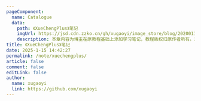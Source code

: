 ```yaml
---
pageComponent:
  name: Catalogue
  data:
    path: 《XueChengPlus》笔记
    imgUrl: https://jsd.cdn.zzko.cn/gh/xugaoyi/image_store/blog/20200112160453.png
    description: 本章内容为博主在原教程基础上添加学习笔记，教程版权归原作者所有。来源：<a href='https://es6.ruanyifeng.com/' target='_blank'>ES6教程</a>
title: 《XueChengPlus》笔记
date: 2025-1-15 14:42:27
permalink: /note/xuechengplus/
article: false
comment: false
editLink: false
author:
  name: xugaoyi
  link: https://github.com/xugaoyi
---
```

